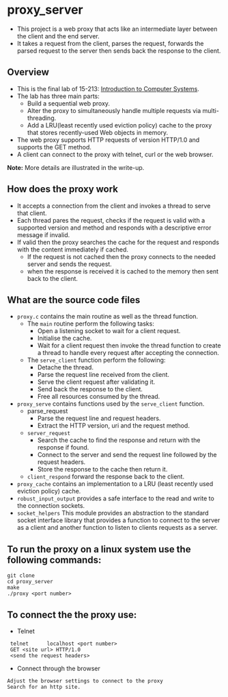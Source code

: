 # proxy_server
- This project is a web proxy that acts like an intermediate layer between the client and the end server.
- It takes a request from the client, parses the request, forwards the parsed request to the server then sends back the response to the client.
## Overview
- This is the final lab of 15-213: [Introduction to Computer Systems](https://www.cs.cmu.edu/afs/cs.cmu.edu/academic/class/15213-f15/www/index.html).
- The lab has three main parts:
  - Build a sequential web proxy.
  - Alter the proxy to simultaneously handle multiple requests via multi-threading.
  - Add a LRU(least recently used eviction policy) cache to the proxy that stores recently-used Web objects in
memory.
- The web proxy supports HTTP requests of version HTTP/1.0 and supports the GET method.
- A client can connect to the proxy with telnet, curl or the web browser.

**Note:** More details are illustrated in the write-up.


## How does the proxy work
- It accepts a connection from the client and invokes a thread to serve that client.
- Each thread pares the request, checks if the request is valid with a supported version and method and responds with a descriptive error message if invalid.
- If valid then the proxy searches the cache for the request and responds with the content immediately if cached.
  - If the request is not cached then the proxy connects to the needed server and sends the request.
  - when the response is received it is cached to the memory then sent back to the client.

## What are the source code files

- `proxy.c` contains the main routine as well as the thread function.
  - The `main` routine perform the following tasks:
    - Open a listening socket to wait for a client request.
    - Initialise the cache.
    - Wait for a client request then invoke the thread function to create a thread to handle every request after accepting the connection.
  - The `serve_client` function perform the following:
    - Detache the thread.
    - Parse the request line received from the client.
    - Serve the client request after validating it.
    - Send back the response to the client.
    - Free all resources consumed by the thread.
- `proxy_serve` contains functions used by the `serve_client` function.
  - parse_request
    - Parse the request line and request headers.
    - Extract the HTTP version, uri and the request method.
  - `server_request`
    -  Search the cache to find the response and return with the response if found.
    - Connect to the server and send the request line followed by the request headers.
     - Store the response to the cache then return it.
  - `client_respond` forward the response back to the client.
- `proxy_cache` contains an implementation to a LRU (least recently used eviction policy) cache.
- `robust_input_output` provides a safe interface to the read and write to the connection sockets.
- `socket_helpers` This module provides an abstraction to the standard socket interface library that provides a function to connect to the server as a client and another function to listen to clients requests as a server.

## To run the proxy on a linux system use the following commands:
```
git clone  
cd proxy_server  
make  
./proxy <port number>
```

## To connect the the proxy use:
- Telnet  
```
 telnet      localhost <port number>  
 GET <site url> HTTP/1.0  
 <send the request headers>  
 ```
- Connect through the browser  
```
Adjust the browser settings to connect to the proxy  
Search for an http site.
```  
